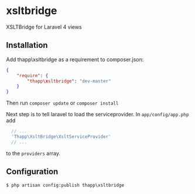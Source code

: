 xsltbridge
==========

XSLTBridge for Laravel 4 views


## Installation

Add thapp\xsltbridge as a requirement to composer.json:

```json
{
    "require": {
        "thapp\xsltbridge": "dev-master"
    }
}
```

Then run `composer update` or `composer install`

Next step is to tell laravel to load the serviceprovider. In `app/config/app.php` add

```php
  // ...
  'Thapp\XsltBridge\XsltServiceProvider' 
  // ...
```
to the `providers` array.


## Configuration

`$ php artisan config:publish thapp\xsltbridge`

